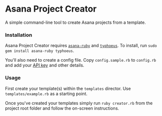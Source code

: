 # Asana Project Creator

A simple command-line tool to create Asana projects from a template.

### Installation
Asana Project Creator requires [`asana-ruby`](https://rubygems.org/gems/asana-ruby) and [`typhoeus`](https://github.com/typhoeus/typhoeus). To install, run `sudo gem install asana-ruby typhoeus`.

You'll also need to create a config file. Copy `config.sample.rb` to `config.rb` and add your [API key](http://app.asana.com/-/account_api) and other details.

### Usage
First create your template(s) within the `templates` director. Use `templates/example.rb` as a starting point.

Once you've created your templates simply run `ruby creator.rb` from the project root folder and follow the on-screen instructions.